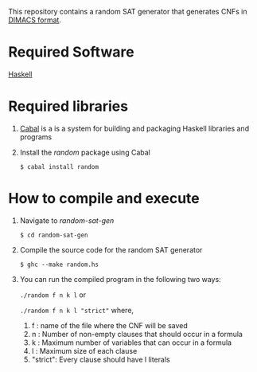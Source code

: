 This repository contains a random SAT generator  that generates CNFs in [DIMACS format](http://www.satcompetition.org/2009/format-benchmarks2009.html).

# Required Software

[Haskell](https://www.haskell.org/platform/)

# Required libraries

1. [Cabal](https://www.haskell.org/cabal/) is a is a system for building and packaging Haskell libraries and programs

2. Install the *random* package using Cabal

    `$ cabal install random`

# How to compile and execute

1. Navigate to *random-sat-gen*

    `$ cd random-sat-gen`

2. Compile the source code for the random SAT generator

    `$ ghc --make random.hs`

3. You can run the compiled program in the following two ways:

    `./random f n k l` or

    `./random f n k l "strict"`   where,

    1. f : name of the file where the CNF will be saved
    2. n : Number of non-empty clauses that should occur in a formula
    3. k : Maximum number of variables that can occur in a formula
    4. l : Maximum size of each clause
    5. "strict": Every clause should have l literals
